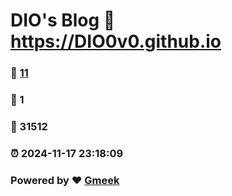 # DIO's Blog :link: https://DIO0v0.github.io 
### :page_facing_up: [11](https://DIO0v0.github.io/tag.html) 
### :speech_balloon: 1 
### :hibiscus: 31512 
### :alarm_clock: 2024-11-17 23:18:09 
### Powered by :heart: [Gmeek](https://github.com/Meekdai/Gmeek)
